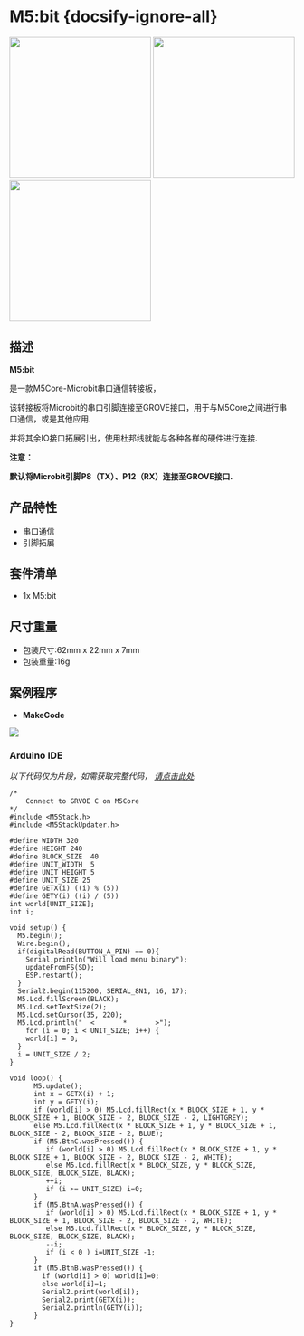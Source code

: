 # M5:bit {docsify-ignore-all}

<img src="https://m5stack.oss-cn-shenzhen.aliyuncs.com/image/m5-docs_homepage/unit/unit_m5bit_01.jpg" width="250" height="250"> <img src="assets/img/product_pics/unit/m5bit/unit_m5bit_02.jpg" width="250" height="250"><img src="assets/img/product_pics/unit/m5bit/unit_m5bit_03.jpg" width="250" height="250">



## 描述

**M5:bit** 

是一款M5Core-Microbit串口通信转接板，

该转接板将Microbit的串口引脚连接至GROVE接口，用于与M5Core之间进行串口通信，或是其他应用.

并将其余IO接口拓展引出，使用杜邦线就能与各种各样的硬件进行连接.

**注意：**

**默认将Microbit引脚P8（TX）、P12（RX）连接至GROVE接口.** 

## 产品特性

-  串口通信
-  引脚拓展

## 套件清单

-  1x M5:bit

## 尺寸重量

- 包装尺寸:62mm x 22mm x 7mm
- 包装重量:16g

## 案例程序

- **MakeCode**

<img src="assets/img/product_pics/unit/m5bit/m5bit.png">

### Arduino IDE

*以下代码仅为片段，如需获取完整代码， [请点击此处](https://github.com/m5stack/M5-ProductExampleCodes/tree/master/Unit/M5Bit/Arduino/M5BIT).*

```arduino
/*
    Connect to GRVOE C on M5Core
*/
#include <M5Stack.h>
#include <M5StackUpdater.h>

#define WIDTH 320
#define HEIGHT 240
#define BLOCK_SIZE  40
#define UNIT_WIDTH  5
#define UNIT_HEIGHT 5
#define UNIT_SIZE 25
#define GETX(i) ((i) % (5))
#define GETY(i) ((i) / (5))
int world[UNIT_SIZE];
int i;
  
void setup() {
  M5.begin();
  Wire.begin();
  if(digitalRead(BUTTON_A_PIN) == 0){
    Serial.println("Will load menu binary");
    updateFromFS(SD);
    ESP.restart();
  }
  Serial2.begin(115200, SERIAL_8N1, 16, 17);
  M5.Lcd.fillScreen(BLACK);
  M5.Lcd.setTextSize(2);
  M5.Lcd.setCursor(35, 220);  
  M5.Lcd.println("  <       *       >");  
    for (i = 0; i < UNIT_SIZE; i++) {
    world[i] = 0;
  }
  i = UNIT_SIZE / 2;
}

void loop() {
      M5.update();
      int x = GETX(i) + 1;
      int y = GETY(i);
      if (world[i] > 0) M5.Lcd.fillRect(x * BLOCK_SIZE + 1, y * BLOCK_SIZE + 1, BLOCK_SIZE - 2, BLOCK_SIZE - 2, LIGHTGREY);
      else M5.Lcd.fillRect(x * BLOCK_SIZE + 1, y * BLOCK_SIZE + 1, BLOCK_SIZE - 2, BLOCK_SIZE - 2, BLUE);
      if (M5.BtnC.wasPressed()) {
         if (world[i] > 0) M5.Lcd.fillRect(x * BLOCK_SIZE + 1, y * BLOCK_SIZE + 1, BLOCK_SIZE - 2, BLOCK_SIZE - 2, WHITE);
         else M5.Lcd.fillRect(x * BLOCK_SIZE, y * BLOCK_SIZE, BLOCK_SIZE, BLOCK_SIZE, BLACK);
         ++i;
         if (i >= UNIT_SIZE) i=0;
      }
      if (M5.BtnA.wasPressed()) {
         if (world[i] > 0) M5.Lcd.fillRect(x * BLOCK_SIZE + 1, y * BLOCK_SIZE + 1, BLOCK_SIZE - 2, BLOCK_SIZE - 2, WHITE);
         else M5.Lcd.fillRect(x * BLOCK_SIZE, y * BLOCK_SIZE, BLOCK_SIZE, BLOCK_SIZE, BLACK);
         --i;
         if (i < 0 ) i=UNIT_SIZE -1;
      }
      if (M5.BtnB.wasPressed()) {
        if (world[i] > 0) world[i]=0;
        else world[i]=1;
        Serial2.print(world[i]);
        Serial2.print(GETX(i));
        Serial2.println(GETY(i));
      }
}
```

<script>

   var purchase_link = 'https://m5stack.com/collections/m5-unit/products/m5-bit-iot-classroom-development-board';


   anchor_search(purchase_link);
   scrollFunc();

</script>
